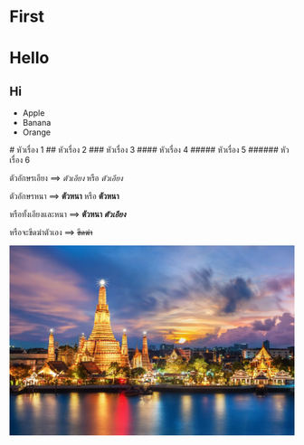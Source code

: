 # First
<h1> Hello </h1>
<h2> Hi </h2>
<ul>
  <li>Apple</li>
  <li>Banana</li>
  <li>Orange</li>
</ul>
# หัวเรื่อง 1
## หัวเรื่อง 2
### หัวเรื่อง 3
#### หัวเรื่อง 4
##### หัวเรื่อง 5
###### หัวเรื่อง 6

ตัวอักษรเอียง ==> *ตัวเอียง* หรือ _ตัวเอียง_

ตัวอักษรหนา ==> **ตัวหนา** หรือ __ตัวหนา__

หรือทั้งเอียงและหนา ==> **ตัวหนา _ตัวเอียง_**

หรือจะขีดฆ่าตัวเอง ==> ~~ขีดฆ่า~~

![](bangkok.jpg)
